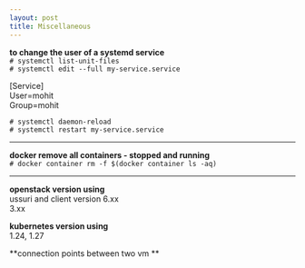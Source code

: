 ```yaml
---
layout: post
title: Miscellaneous
---
```


**to change the user of a systemd service** <br>
`# systemctl list-unit-files` <br>
`# systemctl edit --full my-service.service`

[Service] <br>
User=mohit <br>
Group=mohit

`# systemctl daemon-reload` <br>
`# systemctl restart my-service.service`

---

**docker remove all containers - stopped and running** <br>
`# docker container rm -f $(docker container ls -aq)`

---

**openstack version using** <br>
ussuri and client version 6.xx <br>
3.xx

**kubernetes version using** <br>
1.24, 1.27

**connection points between two vm **